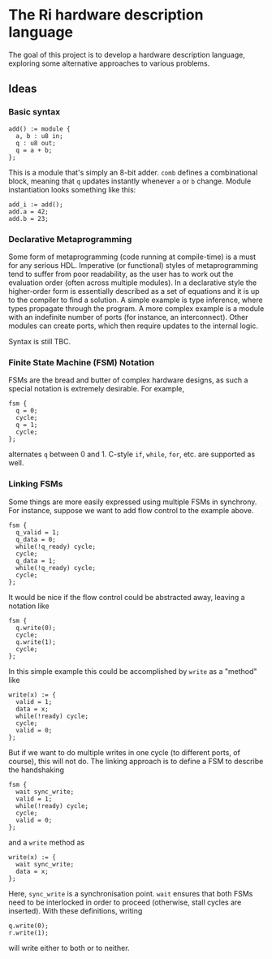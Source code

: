 # The Ri hardware description language
The goal of this project is to develop a hardware description language, exploring some alternative approaches to various problems.
## Ideas
### Basic syntax
```
add() := module {
  a, b : u8 in;
  q : u8 out;
  q = a + b;
};
```
This is a module that's simply an 8-bit adder.
`comb` defines a combinational block, meaning that `q` updates instantly whenever `a` or `b` change.
Module instantiation looks something like this:
```
add_i := add();
add.a = 42;
add.b = 23;
```
### Declarative Metaprogramming
Some form of metaprogramming (code running at compile-time) is a must for any serious HDL.
Imperative (or functional) styles of metaprogramming tend to suffer from poor readability, as the user has to work out the evaluation order (often across multiple modules).
In a declarative style the higher-order form is essentially described as a set of equations and it is up to the compiler to find a solution.
A simple example is type inference, where types propagate through the program.
A more complex example is a module with an indefinite number of ports (for instance, an interconnect).
Other modules can create ports, which then require updates to the internal logic.

Syntax is still TBC.
### Finite State Machine (FSM) Notation
FSMs are the bread and butter of complex hardware designs, as such a special notation is extremely desirable.
For example,
```
fsm {
  q = 0;
  cycle;
  q = 1;
  cycle;
};
```
alternates `q` between 0 and 1.
C-style `if`, `while`, `for`, etc. are supported as well.
### Linking FSMs
Some things are more easily expressed using multiple FSMs in synchrony.
For instance, suppose we want to add flow control to the example above.
```
fsm {
  q_valid = 1;
  q_data = 0;
  while(!q_ready) cycle;
  cycle;
  q_data = 1;
  while(!q_ready) cycle;
  cycle;
};
```
It would be nice if the flow control could be abstracted away, leaving a notation like
```
fsm {
  q.write(0);
  cycle;
  q.write(1);
  cycle;
};
```
In this simple example this could be accomplished by `write` as a "method" like
```
write(x) := {
  valid = 1;
  data = x;
  while(!ready) cycle;
  cycle;
  valid = 0;
};
```
But if we want to do multiple writes in one cycle (to different ports, of course), this will not do.
The linking approach is to define a FSM to describe the handshaking
```
fsm {
  wait sync_write;
  valid = 1;
  while(!ready) cycle;
  cycle;
  valid = 0;
};
```
and a `write` method as
```
write(x) := {
  wait sync_write;
  data = x;
};
```
Here, `sync_write` is a synchronisation point. `wait` ensures that both FSMs need to be interlocked in order to proceed (otherwise, stall cycles are inserted).
With these definitions, writing
```
q.write(0);
r.write(1);
```
will write either to both or to neither.
